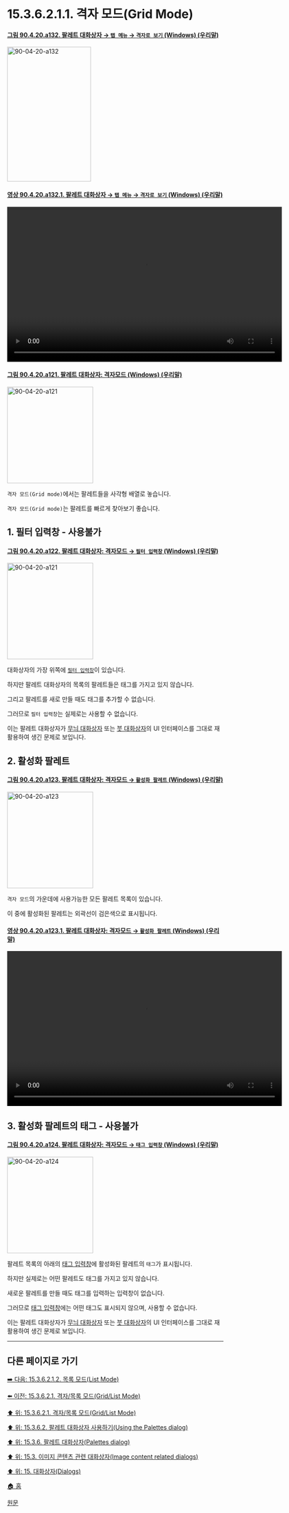 # 15.3.6.2.1.1. 격자 모드(Grid Mode)

<a id="90-04-20-a132"></a>

#### [그림 90.4.20.a132. 팔레트 대화상자 → `탭 메뉴` → `격자로 보기` (Windows) (우리말)](./90-04-0020-palette.md#90-04-20-a132)
<img width="195" height="313" alt="90-04-20-a132" src="https://github.com/user-attachments/assets/a1ca9fff-c2ae-42e0-876e-b1fb7ed949fc" />

<a id="90-04-20-a132-01"></a>

#### [영상 90.4.20.a132.1. 팔레트 대화상자 → `탭 메뉴` → `격자로 보기` (Windows) (우리말)](./90-04-0020-palette.md#90-04-20-a132-01)
<video controls="controls" width="640" height="360" src="https://github.com/user-attachments/assets/b2005944-86f4-46e4-99cf-27f6cfbf69b3"></video>

<a id="90-04-20-a121"></a>

#### [그림 90.4.20.a121. 팔레트 대화상자: 격자모드 (Windows) (우리말)](./90-04-0020-palette.md#90-04-20-a121)
<img width="200" height="224" alt="90-04-20-a121" src="https://github.com/user-attachments/assets/e343e80d-77fb-41b2-88f8-57cb5755a53f" />

`격자 모드(Grid mode)`에서는 팔레트들을 사각형 배열로 놓습니다.

`격자 모드(Grid mode)`는 팔레트를 빠르게 찾아보기 좋습니다.

<a id="15-03-06-02-01-01-s1"></a>

## 1. 필터 입력창 - 사용불가

<a id="90-04-20-a122"></a>

#### [그림 90.4.20.a122. 팔레트 대화상자: 격자모드 → `필터 입력창` (Windows) (우리말)](./90-04-0020-palette.md#90-04-20-a122)
<img width="200" height="224" alt="90-04-20-a121" src="https://github.com/user-attachments/assets/b6ec1ae8-1e06-483c-bb6b-b1d71c9c060e" />

대화상자의 가장 위쪽에 [`필터 입력창`](./15-03-07-01-filter_field.md)이 있습니다. 

하지만 팔레트 대화상자의 목록의 팔레트들은 태그를 가지고 있지 않습니다.

그리고 팔레트를 새로 만들 때도 태그를 추가할 수 없습니다.

그러므로 `필터 입력창`는 실제로는 사용할 수 없습니다.

이는 팔레트 대화상자가 [무늬 대화상자](./15-03-04-00-patterns_dialog.md) 또는 [붓 대화상자](./15-03-02-00-brushes_dialog.md)의 UI 인터페이스를 그대로 재활용하여 생긴 문제로 보입니다.

<a comment="TODO UI 개선 요청 GitLab 이슈 등록 필요"></a>

<a id="15-03-06-02-01-01-s2"></a>

## 2. 활성화 팔레트

<a id="90-04-20-a123"></a>

#### [그림 90.4.20.a123. 팔레트 대화상자: 격자모드 → `활성화 팔레트` (Windows) (우리말)](./90-04-0020-palette.md#90-04-20-a123)
<img width="200" height="224" alt="90-04-20-a123" src="https://github.com/user-attachments/assets/163264d8-68d7-4987-872f-1da13a918908" />

`격자 모드`의 가운데에 사용가능한 모든 팔레트 목록이 있습니다.

이 중에 활성화된 팔레트는 외곽선이 검은색으로 표시됩니다.

<a id="90-04-20-a123-01"></a>

#### [영상 90.4.20.a123.1. 팔레트 대화상자: 격자모드 → `활성화 팔레트` (Windows) (우리말)](./90-04-0020-palette.md#90-04-20-a123-01)
<video controls="controls" width="640" height="360" src="https://github.com/user-attachments/assets/7b2334d1-31c3-4ee4-aaef-1dd0f5bc7bcb"></video>

<a id="15-03-06-02-01-01-s3"></a>

## 3. 활성화 팔레트의 태그 - 사용불가

<a id="90-04-20-a124"></a>

#### [그림 90.4.20.a124. 팔레트 대화상자: 격자모드 → `태그 입력창` (Windows) (우리말)](./90-04-0020-palette.md#90-04-20-a124)
<img width="200" height="224" alt="90-04-20-a124" src="https://github.com/user-attachments/assets/821225c4-0474-4cd4-b3d3-30ae0e3e9e32" />

팔레트 목록의 아래의 [태그 입력창](./15-03-07-02-enter_tag_field.md)에 활성화된 팔레트의 `태그`가 표시됩니다.

하지만 실제로는 어떤 팔레트도 태그를 가지고 있지 않습니다.

새로운 팔레트를 만들 때도 태그를 입력하는 입력창이 없습니다.

그러므로 [태그 입력창](./15-03-07-02-enter_tag_field.md)에는 어떤 태그도 표시되지 않으며, 사용할 수 없습니다.

이는 팔레트 대화상자가 [무늬 대화상자](./15-03-04-00-patterns_dialog.md) 또는 [붓 대화상자](./15-03-02-00-brushes_dialog.md)의 UI 인터페이스를 그대로 재활용하여 생긴 문제로 보입니다.

<a comment="TODO UI 개선 요청 GitLab 이슈 등록 필요"></a>

***

## 다른 페이지로 가기

[➡️ 다음: 15.3.6.2.1.2. 목록 모드(List Mode)](./15-03-06-02-01-02-list_mode.md)

[⬅️ 이전: 15.3.6.2.1. 격자/목록 모드(Grid/List Mode)](./15-03-06-02-01-00-grid_n_list_mode.md)

[⬆️ 위: 15.3.6.2.1. 격자/목록 모드(Grid/List Mode)](./15-03-06-02-01-00-grid_n_list_mode.md)

[⬆️ 위: 15.3.6.2. 팔레트 대화상자 사용하기(Using the Palettes dialog)](./15-03-06-02-00-using_the_palettes_dialog.md)

[⬆️ 위: 15.3.6. 팔레트 대화상자(Palettes dialog)](./15-03-06-00-palettes_dialog.md)

[⬆️ 위: 15.3. 이미지 콘텐츠 관련 대화상자(Image content related dialogs)](./15-03-00-image-content-related-dialogs.md)

[⬆️ 위: 15. 대화상자(Dialogs)](./15-00-dialogs.md)

[🏠 홈](./00-home.md)

[원문](https://docs.gimp.org/2.10/ko/gimp-palette-dialog.html#gimp-palette-dialog-using)